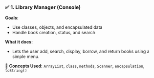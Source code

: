 ### ✅ 1. Library Manager (Console)

**Goals:**

* Use classes, objects, and encapsulated data
* Handle book creation, status, and search

**What it does:**

* Lets the user add, search, display, borrow, and return books using a simple menu.

📌 **Concepts Used:** `ArrayList`, `class`, `methods`, `Scanner`, `encapsulation`, `toString()`
